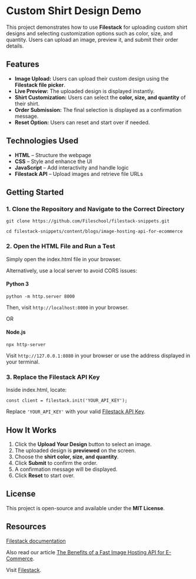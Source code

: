# Custom Shirt Design Demo

This project demonstrates how to use **Filestack** for uploading custom shirt designs and selecting customization options such as color, size, and quantity. Users can upload an image, preview it, and submit their order details.

## Features

- **Image Upload:** Users can upload their custom design using the **Filestack file picker**.
- **Live Preview:** The uploaded design is displayed instantly.
- **Shirt Customization:** Users can select the **color, size, and quantity** of their shirt.
- **Order Submission:** The final selection is displayed as a confirmation message.
- **Reset Option:** Users can reset and start over if needed.

## Technologies Used

- **HTML** – Structure the webpage
- **CSS** – Style and enhance the UI
- **JavaScript** – Add interactivity and handle logic
- **Filestack API** – Upload images and retrieve file URLs

## Getting Started

### 1. Clone the Repository and Navigate to the Correct Directory

`git clone https://github.com/Fileschool/filestack-snippets.git`

`cd filestack-snippets/content/blogs/image-hosting-api-for-ecommerce`

### 2. Open the HTML File and Run a Test

Simply open the index.html file in your browser.

Alternatively, use a local server to avoid CORS issues:

#### Python 3
`python -m http.server 8000`

Then, visit `http://localhost:8000` in your browser.

OR

#### Node.js
`npx http-server`

Visit `http://127.0.0.1:8080` in your browser or use the address displayed in your terminal.

### 3. Replace the Filestack API Key

Inside index.html, locate:

`const client = filestack.init('YOUR_API_KEY');`

Replace `'YOUR_API_KEY'` with your valid [Filestack API Key](https://www.filestack.com/signup-free/).

## How It Works

1. Click the **Upload Your Design** button to select an image.
2. The uploaded design is **previewed** on the screen.
3. Choose the **shirt color, size, and quantity**.
4. Click **Submit** to confirm the order.
5. A confirmation message will be displayed.
6. Click **Reset** to start over.

## License
This project is open-source and available under the **MIT License**.

## Resources

[Filestack documentation](https://www.filestack.com/docs/)

Also read our article [The Benefits of a Fast Image Hosting API for E-Commerce]().

Visit [Filestack](https://www.filestack.com/).

